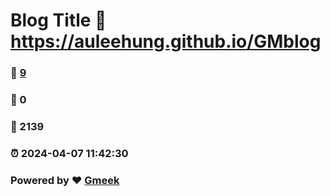 # Blog Title :link: https://auleehung.github.io/GMblog 
### :page_facing_up: [9](https://auleehung.github.io/GMblog/tag.html) 
### :speech_balloon: 0 
### :hibiscus: 2139 
### :alarm_clock: 2024-04-07 11:42:30 
### Powered by :heart: [Gmeek](https://github.com/Meekdai/Gmeek)
